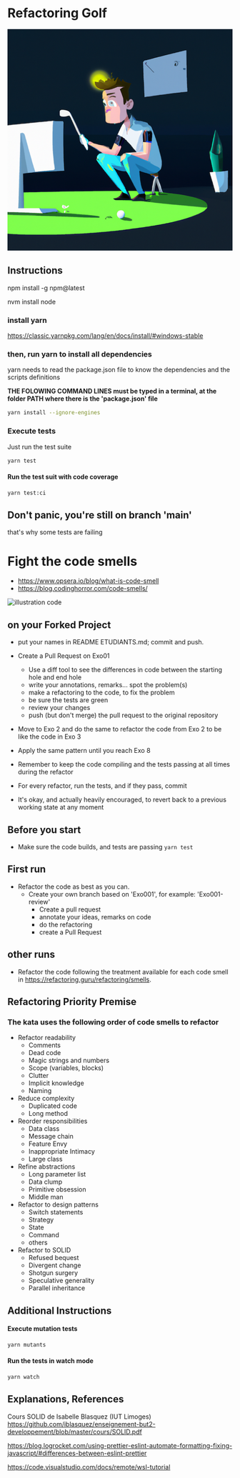 # Refactoring Golf
![illustration code golf]( ./code_golf.png "it's you 😅")


## Instructions

npm install -g npm@latest

nvm install node

### install yarn

https://classic.yarnpkg.com/lang/en/docs/install/#windows-stable

### then, run yarn to install all dependencies

yarn needs to read the package.json file to know the dependencies and the scripts definitions

**THE FOLOWING COMMAND LINES must be typed in a terminal, at the folder PATH where there is the 'package.json' file**

```sh
yarn install --ignore-engines
```

### Execute tests

Just run the test suite

```sh
yarn test
```

#### Run the test suit with code coverage

```sh
yarn test:ci
```

## Don't panic, you're still on branch 'main'

that's why some tests are failing

# Fight the code smells
- https://www.opsera.io/blog/what-is-code-smell
- https://blog.codinghorror.com/code-smells/

![illustration code](https://osu-wams-blogs-uploads.s3.amazonaws.com/blogs.dir/6221/files/2023/01/image.png)

## on your Forked Project

- put your names in README ETUDIANTS.md; commit and push.
- Create a Pull Request on Exo01
  - Use a diff tool to see the differences in code between the starting hole and end hole
  - write your annotations, remarks... spot the problem(s)
  - make a refactoring to the code, to fix the problem
  - be sure the tests are green
  - review your changes
  - push (but don't merge) the pull request to the original repository

- Move to Exo 2 and do the same to refactor the code from Exo 2 to be like the code in Exo 3
- Apply the same pattern until you reach Exo 8
- Remember to keep the code compiling and the tests passing at all times during the refactor
- For every refactor, run the tests, and if they pass, commit
- It's okay, and actually heavily encouraged, to revert back to a previous working state at any moment


## Before you start

- Make sure the code builds, and tests are passing `yarn test`

## First run

- Refactor the code as best as you can.
  - Create your own branch based on 'Exo001', for example: 'Exo001-review'
    - Create a pull request
    - annotate your ideas, remarks on code
    - do the refactoring
    - create a Pull Request

## other runs

- Refactor the code following the treatment available for each code smell in <https://refactoring.guru/refactoring/smells>.


## Refactoring Priority Premise

### The kata uses the following order of code smells to refactor

- Refactor readability
  - Comments
  - Dead code
  - Magic strings and numbers
  - Scope (variables, blocks)
  - Clutter
  - Implicit knowledge
  - Naming
- Reduce complexity
  - Duplicated code
  - Long method
- Reorder responsibilities
  - Data class
  - Message chain
  - Feature Envy
  - Inappropriate Intimacy
  - Large class
- Refine abstractions
  - Long parameter list
  - Data clump
  - Primitive obsession
  - Middle man
- Refactor to design patterns
  - Switch statements
  - Strategy
  - State
  - Command
  - others
- Refactor to SOLID
  - Refused bequest
  - Divergent change
  - Shotgun surgery
  - Speculative generality
  - Parallel inheritance


## Additional Instructions

#### Execute mutation tests

```sh
yarn mutants
```

#### Run the tests in watch mode

```sh
yarn watch
```

## Explanations, References

Cours SOLID de Isabelle Blasquez (IUT Limoges)
https://github.com/iblasquez/enseignement-but2-developpement/blob/master/cours/SOLID.pdf


https://blog.logrocket.com/using-prettier-eslint-automate-formatting-fixing-javascript/#differences-between-eslint-prettier

https://code.visualstudio.com/docs/remote/wsl-tutorial
